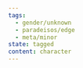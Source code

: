 ```yaml
---
tags:
  - gender/unknown
  - paradeisos/edge
  - meta/minor
state: tagged
content: character
---
```

